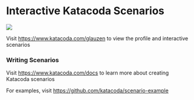 # Interactive Katacoda Scenarios

[![](http://shields.katacoda.com/katacoda/glauzen/count.svg)](https://www.katacoda.com/glauzen "Get your profile on Katacoda.com")

Visit https://www.katacoda.com/glauzen to view the profile and interactive scenarios

### Writing Scenarios
Visit https://www.katacoda.com/docs to learn more about creating Katacoda scenarios

For examples, visit https://github.com/katacoda/scenario-example
